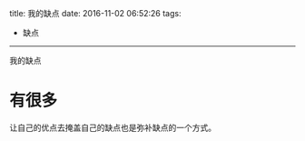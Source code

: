 title: 我的缺点
date: 2016-11-02 06:52:26
tags: 
- 缺点
---

我的缺点
<!--more-->

# 有很多
让自己的优点去掩盖自己的缺点也是弥补缺点的一个方式。
